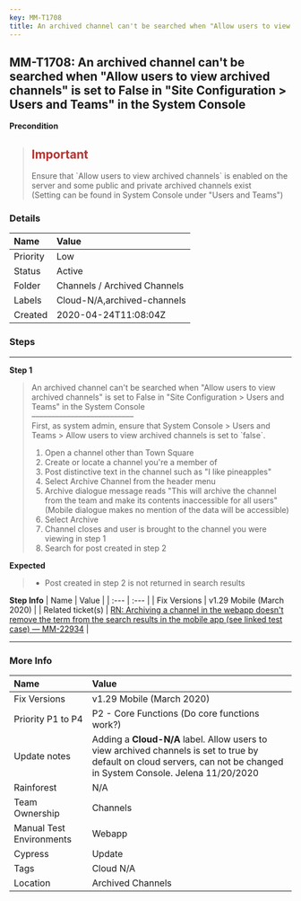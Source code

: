 ```yaml
---
key: MM-T1708
title: An archived channel can't be searched when "Allow users to view archived channels" is set to False in "Site Configuration > Users and Teams" in the System Console
---
```


## MM-T1708: An archived channel can't be searched when "Allow users to view archived channels" is set to False in "Site Configuration > Users and Teams" in the System Console

**Precondition**

> <article><h1><span style="color: rgb(184, 49, 47);">Important</span></h1>Ensure that `Allow users to view archived channels` is enabled on the server and some public and private archived channels exist<br>(Setting can be found in System Console under "Users and Teams")</article>

### Details

| Name     | Value                        |
| :------- | :--------------------------- |
| Priority | Low                          |
| Status   | Active                       |
| Folder   | Channels / Archived Channels |
| Labels   | Cloud-N/A,archived-channels  |
| Created  | 2020-04-24T11:08:04Z         |

### Steps

<hr/>

**Step 1**

> <article>An archived channel can't be searched when "Allow users to view archived channels" is set to False in "Site Configuration &gt; Users and Teams" in the System Console<br>––––––––––––––––––––––––––<br>First, as system admin, ensure that System Console &gt; Users and Teams &gt; Allow users to view archived channels is set to `false`.<br><ol><li>Open a channel other than Town Square</li><li>Create or locate a channel you're a member of</li><li>Post distinctive text in the channel such as "I like pineapples"</li><li>Select Archive Channel from the header menu</li><li>Archive dialogue message reads "This will archive the channel from the team and make its contents inaccessible for all users" (Mobile dialogue makes no mention of the data will be accessible)</li><li>Select Archive</li><li>Channel closes and user is brought to the channel you were viewing in step 1</li><li>Search for post created in step 2</li></ol></article>

**Expected**

> <article><ul><li>Post created in step 2 is not returned in search results</li></ul></article>

**Step Info**
| Name | Value |
| :--- | :--- |
| Fix Versions | v1.29 Mobile (March 2020) |
| Related ticket(s) | <a href="https://mattermost.atlassian.net/browse/MM-22934">RN: Archiving a channel in the webapp doesn't remove the term from the search results in the mobile app (see linked test case) — MM-22934</a> |

<hr/>

### More Info

| Name                     | Value                                                                                                                                                                                |
| :----------------------- | :----------------------------------------------------------------------------------------------------------------------------------------------------------------------------------- |
| Fix Versions             | v1.29 Mobile (March 2020)                                                                                                                                                            |
| Priority P1 to P4        | P2 - Core Functions (Do core functions work?)                                                                                                                                        |
| Update notes             | Adding a <strong>Cloud-N/A</strong> label. Allow users to view archived channels is set to true by default on cloud servers, can not be changed in System Console. Jelena 11/20/2020 |
| Rainforest               | N/A                                                                                                                                                                                  |
| Team Ownership           | Channels                                                                                                                                                                             |
| Manual Test Environments | Webapp                                                                                                                                                                               |
| Cypress                  | Update                                                                                                                                                                               |
| Tags                     | Cloud N/A                                                                                                                                                                            |
| Location                 | Archived Channels                                                                                                                                                                    |
